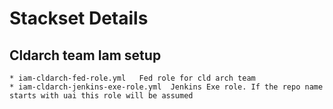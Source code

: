 # Stackset Details

## Cldarch team Iam setup
    * iam-cldarch-fed-role.yml   Fed role for cld arch team
    * iam-cldarch-jenkins-exe-role.yml  Jenkins Exe role. If the repo name starts with uai this role will be assumed